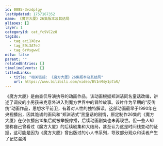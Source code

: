 ```yaml
---
id: 0085-3vzdplgy
lastUpdated: 1757167352
name: 《魔方大厦》26集版本及其结局
aliases: []
layer: 1
categoryId: cat_fc9VC2z8
tagIds:
  - tag_aci1X8zw
  - tag_E9i3A7eJ
  - tag_6rVsgwwC
nsfw: false
parent: ""
relatedEntries: []
timelineEvents: []
titledLinks:
  - title: "相关链接: 《魔方大厦》26集版本及其结局"
    url: https://www.bilibili.com/video/BV1nM4y1p7aR/
---
```


《魔方大厦》是由查侃导演执导的动画作品。该动画根据郑渊洁同名童话改编，讲述了调皮的小男孩来克意外进入到魔方世界中的冒险故事。该片作为早期的“反传统”动画作品，思想水平前卫，有着对人性的独特解读。这部动画最早于1990年在央视播出，因其诡谲的画风和“郑渊洁式”黑童话的剧情，原定制作26集的《魔方大厦》在仅仅播出10集后就被举报停播，后续动画剧集也未再现世。但一些人却坚称自己曾看过《魔方大厦》的后续剧集和大结局，甚至认为这是时间线变动的证据，这可能是因为《魔方大厦》曾出版过的小人书系列，导致部分观众和读者产生了记忆混淆